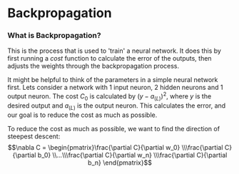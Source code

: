 # Backpropagation

### What is Backpropagation?
This is the process that is used to 'train' a neural network. It does this by first running a *cost* function to calculate the error of the outputs, then adjusts the weights through the backpropagation process.

It might be helpful to think of the parameters in a simple neural network first. Lets consider a network with 1 input neuron, 2 hidden neurons and 1 output neuron. The cost $C_0$ is calculated by $(y-a_{(L)})^2$, where $y$ is the desired output and $a_{(L)}$ is the output neuron. This calculates the error, and our goal is to reduce the cost as much as possible.

To reduce the cost as much as possible, we want to find the direction of steepest descent: 
$$\nabla C = \begin{pmatrix}\frac{\partial C}{\partial w_0} \\\frac{\partial C}{\partial b_0} \\...\\\frac{\partial C}{\partial w_n} \\\frac{\partial C}{\partial b_n} \end{pmatrix}$$
